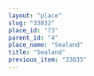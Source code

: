 ```yaml
---
layout: "place"
slug: "33832"
place_id: "73"
parent_id: "4"
place_name: "Sealand"
title: "Sealand"
previous_item: "33835"
---
```

